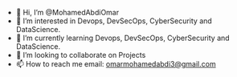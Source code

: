 - 👋 Hi, I’m @MohamedAbdiOmar
- 👀 I’m interested in Devops, DevSecOps, CyberSecurity and DataScience.
- 🌱 I’m currently learning Devops, DevSecOps, CyberSecurity and DataScience.
- 💞️ I’m looking to collaborate on Projects
- 📫 How to reach me email: omarmohamedabdi3@gmail.com

<!---
MohamedAbdiOmar/MohamedAbdiOmar is a ✨ special ✨ repository because its `README.md` (this file) appears on your GitHub profile.
You can click the Preview link to take a look at your changes.
--->

